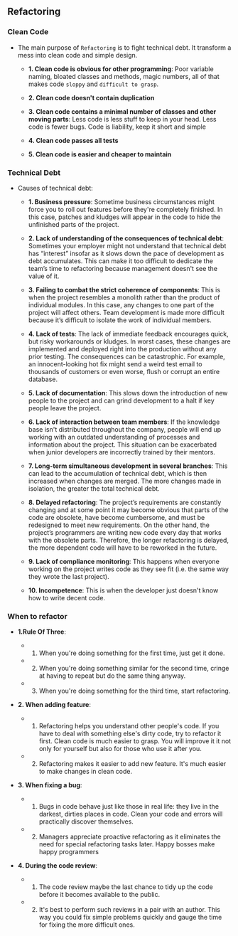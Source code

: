 ## Refactoring

### Clean Code

- The main purpose of `Refactoring` is to fight technical debt. It transform a mess into clean code and simple design.

  - **1. Clean code is obvious for other programming**: Poor variable naming, bloated classes and methods, magic numbers, all of that makes code `sloppy` and `difficult to grasp`.

  - **2. Clean code doesn't contain duplication**

  - **3. Clean code contains a minimal number of classes and other moving parts**: Less code is less stuff to keep in your head. Less code is fewer bugs. Code is liability, keep it short and simple

  - **4. Clean code passes all tests**

  - **5. Clean code is easier and cheaper to maintain**

### Technical Debt

- Causes of technical debt:
  
  - **1. Business pressure**: Sometime business circumstances might force you to roll out features before they're completely finished. In this case, patches and kludges will appear in the code to hide the unfinished parts of the project.

  - **2. Lack of understanding of the consequences of technical debt**: Sometimes your employer might not understand that technical debt has “interest” insofar as it slows down the pace of development as debt accumulates. This can make it too difficult to dedicate the team’s time to refactoring because management doesn't see the value of it.

  - **3. Failing to combat the strict coherence of components**: This is when the project resembles a monolith rather than the product of individual modules. In this case, any changes to one part of the project will affect others. Team development is made more difficult because it’s difficult to isolate the work of individual members.

  - **4. Lack of tests**: The lack of immediate feedback encourages quick, but risky workarounds or kludges. In worst cases, these changes are implemented and deployed right into the production without any prior testing. The consequences can be catastrophic. For example, an innocent-looking hot fix might send a weird test email to thousands of customers or even worse, flush or corrupt an entire database.

  - **5. Lack of documentation**: This slows down the introduction of new people to the project and can grind development to a halt if key people leave the project.

  - **6. Lack of interaction between team members**: If the knowledge base isn't distributed throughout the company, people will end up working with an outdated understanding of processes and information about the project. This situation can be exacerbated when junior developers are incorrectly trained by their mentors.

  - **7. Long-term simultaneous development in several branches**: This can lead to the accumulation of technical debt, which is then increased when changes are merged. The more changes made in isolation, the greater the total technical debt.

  - **8. Delayed refactoring**: The project’s requirements are constantly changing and at some point it may become obvious that parts of the code are obsolete, have become cumbersome, and must be redesigned to meet new requirements. On the other hand, the project’s programmers are writing new code every day that works with the obsolete parts. Therefore, the longer refactoring is delayed, the more dependent code will have to be reworked in the future.

  - **9. Lack of compliance monitoring**: This happens when everyone working on the project writes code as they see fit (i.e. the same way they wrote the last project).

  - **10. Incompetence**: This is when the developer just doesn't know how to write decent code.

### When to refactor

- **1.Rule Of Three**:

  - 1. When you're doing something for the first time, just get it done.
 
  - 2. When you're doing something similar for the second time, cringe at having to repeat but do the same thing anyway.
 
  - 3. When you're doing something for the third time, start refactoring.

- **2. When adding feature**:

  - 1. Refactoring helps you understand other people's code. If you have to deal with something else's dirty code, try to refactor it first. Clean code is much easier to grasp. You will improve it it not only for yourself but also for those who use it after you.

  - 2. Refactoring makes it easier to add new feature. It's much easier to make changes in clean code.

- **3. When fixing a bug**:

  - 1. Bugs in code behave just like those in real life: they live in the darkest, dirties places in code. Clean your code and errors will practically discover themselves.

  - 2. Managers appreciate proactive refactoring as it eliminates the need for special refactoring tasks later. Happy bosses make happy programmers

- **4. During the code review**:
  
  - 1. The code review maybe the last chance to tidy up the code before it becomes available to the public.

  - 2. It's best to perform such reviews in a pair with an author. This way you could fix simple problems quickly and gauge the time for fixing the more difficult ones.
